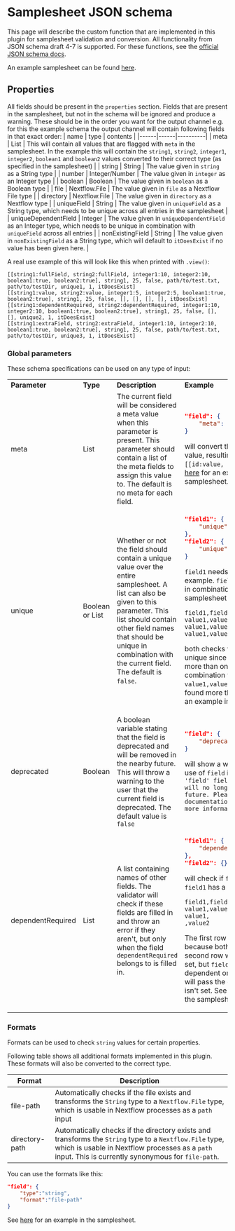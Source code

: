 # Samplesheet JSON schema

This page will describe the custom function that are implemented in this plugin for samplesheet validation and conversion. All functionality from JSON schema draft 4-7 is supported. For these functions, see the [official JSON schema docs](https://json-schema.org/).

An example samplesheet can be found [here](../plugins/nf-validation/src/testResources/schema_input.json).

## Properties
All fields should be present in the `properties` section. Fields that are present in the samplesheet, but not in the schema will be ignored and produce a warning. These should be in the order you want for the output channel e.g. for this the example schema the output channel will contain following fields in that exact order:
| name | type | contents |
|------|------|----------|
| meta | List | This will contain all values that are flagged with `meta` in the samplesheet. In the example this will contain the `string1`, `string2`, `integer1`, `integer2`, `boolean1` and `boolean2` values converted to their correct type (as specified in the samplesheet) |
| string | String | The value given in `string` as a String type |
| number | Integer/Number | The value given in `integer` as an Integer type |
| boolean | Boolean | The value given in `boolean` as a Boolean type |
| file | Nextflow.File | The value given in `file` as a Nextflow File type |
| directory | Nextflow.File | The value given in `directory` as a Nextflow type |
| uniqueField | String | The value given in `uniqueField` as a String type, which needs to be unique across all entries in the samplesheet |
| uniqueDependentField | Integer | The value given in `uniqueDependentField` as an Integer type, which needs to be unique in combination with `uniqueField` across all entries |
| nonExistingField | String | The value given in `nonExistingField` as a String type, which will default to `itDoesExist` if no value has been given here. |

A real use example of this will look like this when printed with `.view()`:
```
[[string1:fullField, string2:fullField, integer1:10, integer2:10, boolean1:true, boolean2:true], string1, 25, false, path/to/test.txt, path/to/testDir, unique1, 1, itDoesExist]
[[string1:value, string2:value, integer1:5, integer2:5, boolean1:true, boolean2:true], string1, 25, false, [], [], [], [], itDoesExist]
[[string1:dependentRequired, string2:dependentRequired, integer1:10, integer2:10, boolean1:true, boolean2:true], string1, 25, false, [], [], unique2, 1, itDoesExist]
[[string1:extraField, string2:extraField, integer1:10, integer2:10, boolean1:true, boolean2:true], string1, 25, false, path/to/test.txt, path/to/testDir, unique3, 1, itDoesExist]

```

### Global parameters
These schema specifications can be used on any type of input:
<table>
    <tr style="font-weight: bold">
        <td> Parameter </td><td> Type </td><td> Description </td><td> Example </td>
    </tr>
    <tr>
        <td> meta </td>
        <td> List </td>
        <td> The current field will be considered a meta value when this parameter is present. This parameter should contain a list of the meta fields to assign this value to. The default is no meta for each field. </td>
        <td> 

```json
"field": {
    "meta": ["id","sample"]
}
``` 
will convert the `field` value to a meta value, resulting in the channel `[[id:value, sample:value]...]` 
See [here](../plugins/nf-validation/src/testResources/schema_input.json#L8-22) for an example in the samplesheet.
        </td>
    </tr>
    <tr>
        <td> unique </td>
        <td> Boolean or List </td>
        <td> Whether or not the field should contain a unique value over the entire samplesheet. A list can also be given to this parameter. This list should contain other field names that should be unique in combination with the current field. The default is `false`. </td>
        <td>

```json
"field1": {
    "unique":true
},
"field2": {
    "unique": ["field1"]
}
```
`field1` needs to be unique in this example. `field2` needs to be unique in combination with `field1`. So for a samplesheet like this:
```csv
field1,field2
value1,value2
value1,value3
value1,value2
```
both checks will fail. `field1` isn't unique since `value1` has been found more than once. `field2` isn't unique in combination with `field1` because the `value1,value2` combination has been found more than once.
See [here](../plugins/nf-validation/src/testResources/schema_input.json#L42-49) for an example in the samplesheet.
        </td>
    </tr>
    <tr>
        <td> deprecated </td>
        <td> Boolean </td>
        <td> A boolean variable stating that the field is deprecated and will be removed in the nearby future. This will throw a warning to the user that the current field is deprecated. The default value is `false` </td>
        <td>
```json
"field": {
    "deprecated": true
}
```
will show a warning stating that the use of `field` is deprecated: `The 'field' field is deprecated and will no longer be used in the future. Please check the official documentation of the pipeline for more information.`
        </td>
    </tr>
    <tr>
        <td> dependentRequired </td>
        <td> List </td>
        <td> A list containing names of other fields. The validator will check if these fields are filled in and throw an error if they aren't, but only when the field `dependentRequired` belongs to is filled in. </td>
        <td>

```json
"field1": {
    "dependentRequired": ["field2"]
},
"field2": {}
```
will check if `field2` is given when `field1` has a value. So for example:
```csv
field1,field2
value1,value2
value1,
,value2
```
The first row will pass the check because both fields are set. The second row will fail because `field1` is set, but `field2` isn't and `field1` is dependent on `field2`. The third row will pass the check because `field1` isn't set.
See [here](../plugins/nf-validation/src/testResources/schema_input.json#L8-22) for an example in the samplesheet.
        </td>
    </tr>
</table>

### Formats

Formats can be used to check `string` values for certain properties.

Following table shows all additional formats implemented in this plugin. These formats will also be converted to the correct type.

| Format | Description |
|-----------|-------------|
| file-path | Automatically checks if the file exists and transforms the `String` type to a `Nextflow.File` type, which is usable in Nextflow processes as a `path` input |
| directory-path | Automatically checks if the directory exists and transforms the `String` type to a `Nextflow.File` type, which is usable in Nextflow processes as a `path` input. This is currently synonymous for `file-path`. |

You can use the formats like this:
```json
"field": {
    "type":"string",
    "format":"file-path"
}
```
See [here](../plugins/nf-validation/src/testResources/schema_input.json#L33-41) for an example in the samplesheet.

